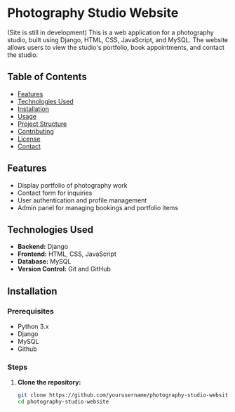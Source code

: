 # Photography Studio Website
(Site is still in development)
This is a web application for a photography studio, built using Django, HTML, CSS, JavaScript, and MySQL. The website allows users to view the studio's portfolio, book appointments, and contact the studio.

## Table of Contents

- [Features](#features)
- [Technologies Used](#technologies-used)
- [Installation](#installation)
- [Usage](#usage)
- [Project Structure](#project-structure)
- [Contributing](#contributing)
- [License](#license)
- [Contact](#contact)

## Features

- Display portfolio of photography work
- Contact form for inquiries
- User authentication and profile management
- Admin panel for managing bookings and portfolio items

## Technologies Used

- **Backend:** Django
- **Frontend:** HTML, CSS, JavaScript
- **Database:** MySQL
- **Version Control:** Git and GitHub

## Installation

### Prerequisites

- Python 3.x
- Django
- MySQL
- Github

### Steps

1. **Clone the repository:**

   ```bash
   git clone https://github.com/yourusername/photography-studio-website.git
   cd photography-studio-website
